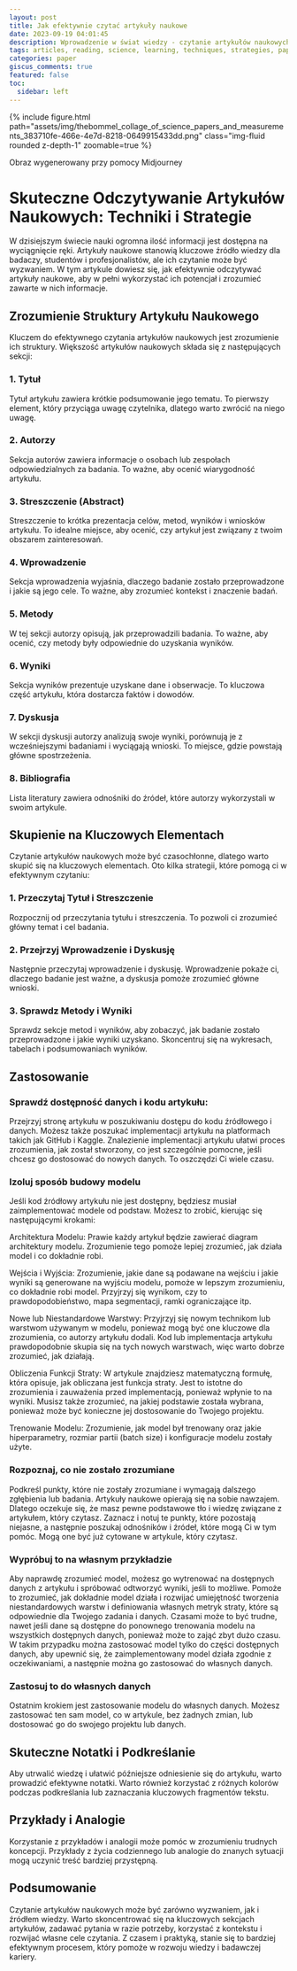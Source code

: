 ```yaml
---
layout: post
title: Jak efektywnie czytać artykuły naukowe
date: 2023-09-19 04:01:45
description: Wprowadzenie w świat wiedzy - czytanie artykułów naukowych.
tags: articles, reading, science, learning, techniques, strategies, papers, research
categories: paper
giscus_comments: true
featured: false
toc:
  sidebar: left
---
```


{% include figure.html path="assets/img/thebommel_collage_of_science_papers_and_measurements_383710fe-466e-4e7d-8218-0649915433dd.png" class="img-fluid rounded z-depth-1" zoomable=true %}
<div class="caption">
    Obraz wygenerowany przy pomocy Midjourney
</div>

# Skuteczne Odczytywanie Artykułów Naukowych: Techniki i Strategie

W dzisiejszym świecie nauki ogromna ilość informacji jest dostępna na wyciągnięcie ręki. Artykuły naukowe stanowią kluczowe źródło wiedzy dla badaczy, studentów i profesjonalistów, ale ich czytanie może być wyzwaniem. W tym artykule dowiesz się, jak efektywnie odczytywać artykuły naukowe, aby w pełni wykorzystać ich potencjał i zrozumieć zawarte w nich informacje.

## Zrozumienie Struktury Artykułu Naukowego

Kluczem do efektywnego czytania artykułów naukowych jest zrozumienie ich struktury. Większość artykułów naukowych składa się z następujących sekcji:

### 1. Tytuł

Tytuł artykułu zawiera krótkie podsumowanie jego tematu. To pierwszy element, który przyciąga uwagę czytelnika, dlatego warto zwrócić na niego uwagę.

### 2. Autorzy

Sekcja autorów zawiera informacje o osobach lub zespołach odpowiedzialnych za badania. To ważne, aby ocenić wiarygodność artykułu.

### 3. Streszczenie (Abstract)

Streszczenie to krótka prezentacja celów, metod, wyników i wniosków artykułu. To idealne miejsce, aby ocenić, czy artykuł jest związany z twoim obszarem zainteresowań.

### 4. Wprowadzenie

Sekcja wprowadzenia wyjaśnia, dlaczego badanie zostało przeprowadzone i jakie są jego cele. To ważne, aby zrozumieć kontekst i znaczenie badań.

### 5. Metody

W tej sekcji autorzy opisują, jak przeprowadzili badania. To ważne, aby ocenić, czy metody były odpowiednie do uzyskania wyników.

### 6. Wyniki

Sekcja wyników prezentuje uzyskane dane i obserwacje. To kluczowa część artykułu, która dostarcza faktów i dowodów.

### 7. Dyskusja

W sekcji dyskusji autorzy analizują swoje wyniki, porównują je z wcześniejszymi badaniami i wyciągają wnioski. To miejsce, gdzie powstają główne spostrzeżenia.

### 8. Bibliografia

Lista literatury zawiera odnośniki do źródeł, które autorzy wykorzystali w swoim artykule.

## Skupienie na Kluczowych Elementach

Czytanie artykułów naukowych może być czasochłonne, dlatego warto skupić się na kluczowych elementach. Oto kilka strategii, które pomogą ci w efektywnym czytaniu:

### 1. Przeczytaj Tytuł i Streszczenie

Rozpocznij od przeczytania tytułu i streszczenia. To pozwoli ci zrozumieć główny temat i cel badania.

### 2. Przejrzyj Wprowadzenie i Dyskusję

Następnie przeczytaj wprowadzenie i dyskusję. Wprowadzenie pokaże ci, dlaczego badanie jest ważne, a dyskusja pomoże zrozumieć główne wnioski.

### 3. Sprawdz Metody i Wyniki

Sprawdz sekcje metod i wyników, aby zobaczyć, jak badanie zostało przeprowadzone i jakie wyniki uzyskano. Skoncentruj się na wykresach, tabelach i podsumowaniach wyników.

## Zastosowanie

### Sprawdź dostępność danych i kodu artykułu:

Przejrzyj stronę artykułu w poszukiwaniu dostępu do kodu źródłowego i danych. Możesz także poszukać implementacji artykułu na platformach takich jak GitHub i Kaggle. Znalezienie implementacji artykułu ułatwi proces zrozumienia, jak został stworzony, co jest szczególnie pomocne, jeśli chcesz go dostosować do nowych danych. To oszczędzi Ci wiele czasu.

### Izoluj sposób budowy modelu

Jeśli kod źródłowy artykułu nie jest dostępny, będziesz musiał zaimplementować modele od podstaw. Możesz to zrobić, kierując się następującymi krokami:

Architektura Modelu: Prawie każdy artykuł będzie zawierać diagram architektury modelu. Zrozumienie tego pomoże lepiej zrozumieć, jak działa model i co dokładnie robi.

Wejścia i Wyjścia: Zrozumienie, jakie dane są podawane na wejściu i jakie wyniki są generowane na wyjściu modelu, pomoże w lepszym zrozumieniu, co dokładnie robi model. Przyjrzyj się wynikom, czy to prawdopodobieństwo, mapa segmentacji, ramki ograniczające itp.

Nowe lub Niestandardowe Warstwy: Przyjrzyj się nowym technikom lub warstwom używanym w modelu, ponieważ mogą być one kluczowe dla zrozumienia, co autorzy artykułu dodali. Kod lub implementacja artykułu prawdopodobnie skupia się na tych nowych warstwach, więc warto dobrze zrozumieć, jak działają.

Obliczenia Funkcji Straty: W artykule znajdziesz matematyczną formułę, która opisuje, jak obliczana jest funkcja straty. Jest to istotne do zrozumienia i zauważenia przed implementacją, ponieważ wpłynie to na wyniki. Musisz także zrozumieć, na jakiej podstawie została wybrana, ponieważ może być konieczne jej dostosowanie do Twojego projektu.

Trenowanie Modelu: Zrozumienie, jak model był trenowany oraz jakie hiperparametry, rozmiar partii (batch size) i konfiguracje modelu zostały użyte.

### Rozpoznaj, co nie zostało zrozumiane

Podkreśl punkty, które nie zostały zrozumiane i wymagają dalszego zgłębienia lub badania. Artykuły naukowe opierają się na sobie nawzajem. Dlatego oczekuje się, że masz pewne podstawowe tło i wiedzę związane z artykułem, który czytasz. Zaznacz i notuj te punkty, które pozostają niejasne, a następnie poszukaj odnośników i źródeł, które mogą Ci w tym pomóc. Mogą one być już cytowane w artykule, który czytasz.

### Wypróbuj to na własnym przykładzie

Aby naprawdę zrozumieć model, możesz go wytrenować na dostępnych danych z artykułu i spróbować odtworzyć wyniki, jeśli to możliwe. Pomoże to zrozumieć, jak dokładnie model działa i rozwijać umiejętność tworzenia niestandardowych warstw i definiowania własnych metryk straty, które są odpowiednie dla Twojego zadania i danych. Czasami może to być trudne, nawet jeśli dane są dostępne do ponownego trenowania modelu na wszystkich dostępnych danych, ponieważ może to zająć zbyt dużo czasu. W takim przypadku można zastosować model tylko do części dostępnych danych, aby upewnić się, że zaimplementowany model działa zgodnie z oczekiwaniami, a następnie można go zastosować do własnych danych.

### Zastosuj to do własnych danych

Ostatnim krokiem jest zastosowanie modelu do własnych danych. Możesz zastosować ten sam model, co w artykule, bez żadnych zmian, lub dostosować go do swojego projektu lub danych.

## Skuteczne Notatki i Podkreślanie

Aby utrwalić wiedzę i ułatwić późniejsze odniesienie się do artykułu, warto prowadzić efektywne notatki. Warto również korzystać z różnych kolorów podczas podkreślania lub zaznaczania kluczowych fragmentów tekstu.

## Przykłady i Analogie

Korzystanie z przykładów i analogii może pomóc w zrozumieniu trudnych koncepcji. Przykłady z życia codziennego lub analogie do znanych sytuacji mogą uczynić treść bardziej przystępną.

## Podsumowanie

Czytanie artykułów naukowych może być zarówno wyzwaniem, jak i źródłem wiedzy. Warto skoncentrować się na kluczowych sekcjach artykułów, zadawać pytania w razie potrzeby, korzystać z kontekstu i rozwijać własne cele czytania. Z czasem i praktyką, stanie się to bardziej efektywnym procesem, który pomoże w rozwoju wiedzy i badawczej kariery.